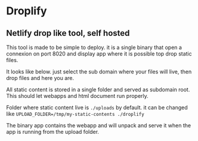 # Droplify

## Netlify drop like tool, self hosted

This tool is made to be simple to deploy. 
it is a single binary that open a connexion on port 8020
and display app where it is possible top drop static files.

It looks like below. just select the sub domain where your files will live,
then drop files and here you are.

All static content is stored in a single folder and served as subdomain root. 
This should let webapps and html document run properly.

Folder where static content live is `./uploads` by default. it can be changed like
`UPLOAD_FOLDER=/tmp/my-static-contents ./droplify`

The binary app contains the webapp and will 
unpack and serve it when the app is running
from the upload folder.